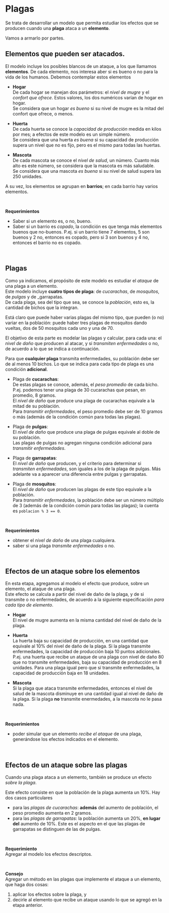 # Plagas

Se trata de desarrollar un modelo que permita estudiar los efectos 
que se producen cuando una **plaga** ataca a un **elemento**.

Vamos a armarlo por partes.


## Elementos que pueden ser atacados.

El modelo incluye los posibles blancos de un ataque, 
a los que llamamos **elementos**.
 De cada elemento, nos interesa aber si es bueno o no para la vida de los humanos.
Debemos contemplar estos elementos

- **Hogar**  
	De cada hogar se manejan dos parámetros: el _nivel de mugre_ y el _confort
	 que ofrece_. Estos valores, los dos numéricos varían de hogar en hogar.  
	Se considera que un hogar _es bueno_ si su nivel de mugre es la mitad
	 del confort que ofrece, o menos. 
	
- **Huerta**  
	De cada huerta se conoce la _capacidad de producción_ medida en kilos por mes; 
	a efectos de este modelo es un simple número.  
	Se considera que una huerta _es buena_ si su capacidad de producción supera 
	un nivel que no es fijo, pero es el mismo para todas las huertas.
	
- **Mascota**    
	De cada mascota se conoce el _nivel de salud_, un número.
	 Cuanto más alto es este número, se considera que la mascota es más saludable.  
	Se considera que una mascota _es buena_ si su nivel de salud supera 
	las 250 unidades.
	
A su vez, los elementos se agrupan en **barrios**; 
en cada barrio hay varios elementos.

<br>

**Requerimientos**  
- Saber si un elemento es, o no, bueno.
- Saber si un barrio es _copado_, la condición es que tenga más elementos
 buenos que no-buenos. 
 P.ej. si un barrio tiene 7 elementos, 5 son buenos y 2 no, entonces es copado, 
 pero si 3 son buenos y 4 no, entonces el barrio no es copado.

<br>

## Plagas
Como ya indicamos, el propósito de este modelo es estudiar el _ataque_ 
de una plaga a un elemento.  
Este modelo incluye **cuatro tipos de plaga**: de _cucarachas_, de _mosquitos_, 
de _pulgas_ y de _garrapatas.  
De cada plaga, sea del tipo que sea, se conoce la _población_, esto es, 
la cantidad de bichos que la integran.

Está claro que puede haber varias plagas del mismo tipo, que pueden (o no) 
variar en la población: puede haber tres plagas de mosquitos dando vueltas, 
dos de 50 mosquitos cada uno y una de 70.

El objetivo de esta parte es modelar las plagas y calcular, para cada una:
 el _nivel de daño_ que producen al atacar, y si _transmiten enfermedades_ o no,
  de acuerdo a lo que se indica a continuación.

Para que **cualquier plaga** transmita enfermedades,
 su población debe ser de al menos 10 bichos. Lo que se indica para cada
  tipo de plaga es una condición **adicional**.

- Plaga de **cucarachas**:  
	De estas plagas se conoce, además, el _peso promedio_ de cada bicho.
	 P.ej. podemos tener una plaga de 30 cucarachas que pesan, en promedio, 8 gramos.  
	El _nivel de daño_ que produce una plaga de cucarachas equivale 
	a la mitad de su población.  
	Para _transmitir enfermedades_, el peso promedio debe ser de 10 gramos o más 
	(además de la condición común para todas las plagas).  
	
- Plaga de **pulgas**:  
	El _nivel de daño_ que produce una plaga de pulgas equivale al doble 
	de su población.   
	Las plagas de pulgas no agregan ninguna condición adicional para 
	_transmitir enfermedades_.  
	
- Plaga de **garrapatas**:  
	El _nivel de daño_ que producen, y el criterio para determinar si
	 _transmiten enfermedades_, son iguales a los de la plaga de pulgas. 
	 Más adelante va a aparecer una diferencia entre pulgas y garrapatas. 

- Plaga de **mosquitos**:  
	El _nivel de daño_ que producen las plagas de este tipo equivale a la población.  
	Para _transmitir enfermedades_, la población debe ser un número múltiplo de 3 
	(además de la condición común para todas las plagas); 
	la cuenta es `poblacion % 3 == 0`.
	
<br>

**Requerimientos**  
- obtener el _nivel de daño_ de una plaga cualquiera.
- saber si una plaga _transmite enfermedades_ o no.

<br>

## Efectos de un ataque sobre los elementos
En esta etapa, agregamos al modelo el efecto que produce, sobre un elemento, 
el ataque de una plaga.  
Este efecto se calcula a partir del nivel de daño de la plaga, y de si transmite 
o no enfermedades, de acuerdo a la siguiente especificación
 _para cada tipo de elemento_.

- **Hogar**  
	El nivel de mugre aumenta en la misma cantidad del nivel de daño de la plaga.
	 
- **Huerta**  
	La huerta baja su capacidad de producción, en una cantidad que equivale al 
	10% del nivel de daño de la plaga.
	Si la plaga transmite enfermedades, la capacidad de producción baja 10 puntos
	 adicionales.  
	P.ej. una huerta que recibe un ataque de una plaga con nivel de daño 80 
	que no transmite enfermedades, baja su capacidad de producción en 8 unidades. 
	Para una plaga igual pero que sí transmite enfermedades, 
	la capacidad de producción baja en 18 unidades.
	
- **Mascota**    
	Si la plaga que ataca transmite enfermedades, 
	entonces el nivel de salud de la mascota disminuye en una cantidad 
	igual al nivel de daño de la plaga. Si la plaga **no** transmite enermedades,
	 a la mascota no le pasa nada.
	
<br>

**Requerimientos**  
- poder simular que un elemento _recibe el ataque_ de una plaga,
 generándose los efectos indicados en el elemento.

<br>

## Efectos de un ataque sobre las plagas

Cuando una plaga ataca a un elemento, también se produce un efecto _sobre la plaga_.

Este efecto consiste en que la población de la plaga aumenta un 10%.
Hay dos casos particulares
- para las _plagas de cucarachas_: **además** del aumento de población,
 el peso promedio aumenta en 2 gramos.
- para las _plagas de garrapatas_: la población aumenta un 20%, **en lugar del**
 aumento de 10%. Este es el aspecto en el que las plagas de garrapatas se distinguen
  de las de pulgas.

<br>

**Requerimiento**  
Agregar al modelo los efectos descriptos.


<br>

**Consejo**  
Agregar un método en las plagas que implemente el ataque a un elemento,
 que haga dos cosas: 
1. aplicar los efectos sobre la plaga, y 
2. decirle al elemento que recibe un ataque usando lo que se agregó en la etapa 
anterior.
